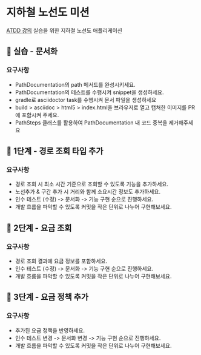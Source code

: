 # 지하철 노선도 미션
[ATDD 강의](https://edu.nextstep.camp/c/R89PYi5H) 실습을 위한 지하철 노선도 애플리케이션

## 🚀 실습 - 문서화

### 요구사항
- PathDocumentation의 path 메서드를 완성시키세요.
- PathDocumentation의 테스트를 수행시켜 snippet을 생성하세요.
- gradle로 asciidoctor task를 수행시켜 문서 파일을 생성하세요
- build > asciidoc > html5 > index.html을 브라우저로 열고 캡쳐한 이미지를 PR에 포함시켜 주세요.
- PathSteps 클래스를 활용하여 PathDocumentation 내 코드 중복을 제거해주세요

## 🚀 1단계 - 경로 조회 타입 추가

### 요구사항

- 경로 조회 시 최소 시간 기준으로 조회할 수 있도록 기능을 추가하세요.
- 노선추가 & 구간 추가 시 거리와 함께 소요시간 정보도 추가하세요.
- 인수 테스트 (수정) -> 문서화 -> 기능 구현 순으로 진행하세요.
- 개발 흐름을 파악할 수 있도록 커밋을 작은 단위로 나누어 구현해보세요.

## 🚀 2단계 - 요금 조회

### 요구사항

- 경로 조회 결과에 요금 정보를 포함하세요.
- 인수 테스트 (수정) -> 문서화 -> 기능 구현 순으로 진행하세요.
- 개발 흐름을 파악할 수 있도록 커밋을 작은 단위로 나누어 구현해보세요.

## 🚀 3단계 - 요금 정책 추가

### 요구사항

- 추가된 요금 정책을 반영하세요.
- 인수 테스트 변경 -> 문서화 변경 -> 기능 구현 순으로 진행하세요.
- 개발 흐름을 파악할 수 있도록 커밋을 작은 단위로 나누어 구현해보세요.